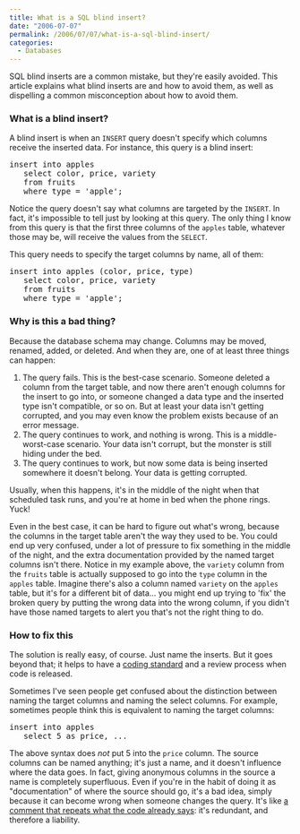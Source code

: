 ```yaml
---
title: What is a SQL blind insert?
date: "2006-07-07"
permalink: /2006/07/07/what-is-a-sql-blind-insert/
categories:
  - Databases
---
```

SQL blind inserts are a common mistake, but they're easily avoided. This article explains what blind inserts are and how to avoid them, as well as dispelling a common misconception about how to avoid them.

### What is a blind insert?

A blind insert is when an `INSERT` query doesn't specify which columns receive the inserted data. For instance, this query is a blind insert:

<pre>insert into apples
   select color, price, variety
   from fruits
   where type = 'apple';</pre>

Notice the query doesn't say what columns are targeted by the `INSERT`. In fact, it's impossible to tell just by looking at this query. The only thing I know from this query is that the first three columns of the `apples` table, whatever those may be, will receive the values from the `SELECT`.

This query needs to specify the target columns by name, all of them:

<pre>insert into apples (color, price, type)
   select color, price, variety
   from fruits
   where type = 'apple';</pre>

### Why is this a bad thing?

Because the database schema may change. Columns may be moved, renamed, added, or deleted. And when they are, one of at least three things can happen:

1.  The query fails. This is the best-case scenario. Someone deleted a column from the target table, and now there aren't enough columns for the insert to go into, or someone changed a data type and the inserted type isn't compatible, or so on. But at least your data isn't getting corrupted, and you may even know the problem exists because of an error message.
2.  The query continues to work, and nothing is wrong. This is a middle-worst-case scenario. Your data isn't corrupt, but the monster is still hiding under the bed.
3.  The query continues to work, but now some data is being inserted somewhere it doesn't belong. Your data is getting corrupted.

Usually, when this happens, it's in the middle of the night when that scheduled task runs, and you're at home in bed when the phone rings. Yuck!

Even in the best case, it can be hard to figure out what's wrong, because the columns in the target table aren't the way they used to be. You could end up very confused, under a lot of pressure to fix something in the middle of the night, and the extra documentation provided by the named target columns isn't there. Notice in my example above, the `variety` column from the `fruits` table is actually supposed to go into the `type` column in the `apples` table. Imagine there's also a column named `variety` on the `apples` table, but it's for a different bit of data&#8230; you might end up trying to 'fix' the broken query by putting the wrong data into the wrong column, if you didn't have those named targets to alert you that's not the right thing to do.

### How to fix this

The solution is really easy, of course. Just name the inserts. But it goes beyond that; it helps to have a [coding standard][1] and a review process when code is released.

Sometimes I've seen people get confused about the distinction between naming the target columns and naming the select columns. For example, sometimes people think this is equivalent to naming the target columns:

<pre>insert into apples
   select 5 as price, ...</pre>

The above syntax does *not* put 5 into the `price` column. The source columns can be named anything; it's just a name, and it doesn't influence where the data goes. In fact, giving anonymous columns in the source a name is completely superfluous. Even if you're in the habit of doing it as "documentation" of where the source should go, it's a bad idea, simply because it can become wrong when someone changes the query. It's like [a comment that repeats what the code already says][2]: it's redundant, and therefore a liability.

 [1]: /blog/2006/04/26/sql-coding-standards/
 [2]: /blog/2005/12/10/tell-me-why-not-what/
